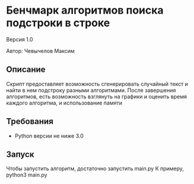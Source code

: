 # Бенчмарк алгоритмов поиска подстроки в строке
Версия 1.0

Автор: Чевычелов Максим

## Описание
Скрипт предоставляет возможность сгенерировать случайный текст и найти в нем подстроку разными алгоритмами.
После завершения алгоритмов, есть возможность взглянуть на графики и оценить время каждого алгоритма, и использование памяти


## Требования
* Python версии не ниже 3.0


## Запуск
Чтобы запустить алгоритм, достаточно запустить main.py
К примеру, python3 main.py
